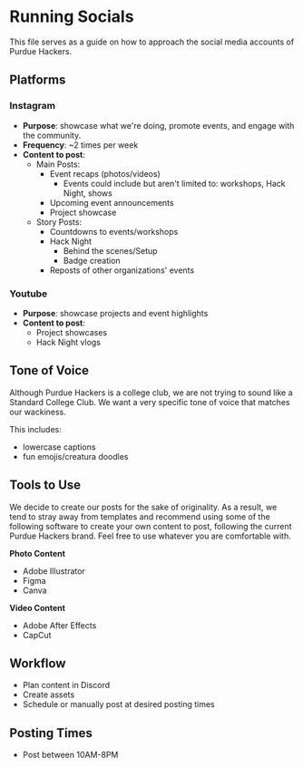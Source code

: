 # Running Socials

This file serves as a guide on how to approach the social media accounts of Purdue Hackers.

## Platforms

### Instagram

- **Purpose**: showcase what we're doing, promote events, and engage with the community.
- **Frequency**: ~2 times per week
- **Content to post**:
  - Main Posts:
    - Event recaps (photos/videos)
      - Events could include but aren't limited to: workshops, Hack Night, shows
    - Upcoming event announcements
    - Project showcase
  - Story Posts:
    - Countdowns to events/workshops
    - Hack Night
      - Behind the scenes/Setup
      - Badge creation
    - Reposts of other organizations' events

### Youtube

- **Purpose**: showcase projects and event highlights
- **Content to post**:
  - Project showcases
  - Hack Night vlogs

## Tone of Voice

Although Purdue Hackers is a college club, we are not trying to sound like a Standard College Club. We want a very specific tone of voice that matches our wackiness.

This includes:
- lowercase captions
- fun emojis/creatura doodles

## Tools to Use

We decide to create our posts for the sake of originality. As a result, we tend to stray away from templates and recommend using some of the following software to create your own content to post, following the current Purdue Hackers brand. Feel free to use whatever you are comfortable with.

**Photo Content**
- Adobe Illustrator
- Figma
- Canva

**Video Content**
- Adobe After Effects
- CapCut

## Workflow
- Plan content in Discord
- Create assets
- Schedule or manually post at desired posting times

## Posting Times
- Post between 10AM-8PM
